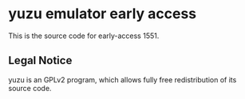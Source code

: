 yuzu emulator early access
=============

This is the source code for early-access 1551.

## Legal Notice

yuzu is an GPLv2 program, which allows fully free redistribution of its source code.